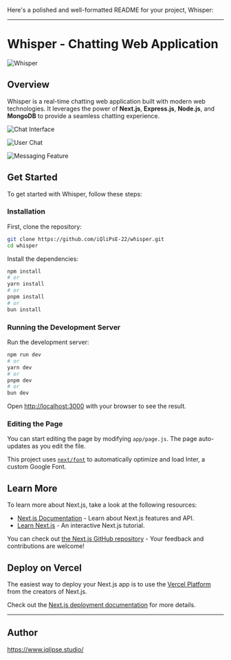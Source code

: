Here's a polished and well-formatted README for your project, Whisper:

---

# Whisper - Chatting Web Application

![Whisper](https://github.com/iQliPsE-22/whisper/assets/91374730/482416bd-b82d-4f69-a4bc-00296a688660)

## Overview

Whisper is a real-time chatting web application built with modern web technologies. It leverages the power of **Next.js**, **Express.js**, **Node.js**, and **MongoDB** to provide a seamless chatting experience.

![Chat Interface](https://github.com/iQliPsE-22/whisper/assets/91374730/10db6ccc-fb8b-4891-bad7-f9539f6fc272)

![User Chat](https://github.com/iQliPsE-22/whisper/assets/91374730/645ec1ef-e682-4b02-9f8f-c7884dfc1345)

![Messaging Feature](https://github.com/iQliPsE-22/whisper/assets/91374730/8b83fac4-a207-4c33-aa78-236194073b3e)

## Get Started

To get started with Whisper, follow these steps:

### Installation

First, clone the repository:

```bash
git clone https://github.com/iQliPsE-22/whisper.git
cd whisper
```

Install the dependencies:

```bash
npm install
# or
yarn install
# or
pnpm install
# or
bun install
```

### Running the Development Server

Run the development server:

```bash
npm run dev
# or
yarn dev
# or
pnpm dev
# or
bun dev
```

Open [http://localhost:3000](http://localhost:3000) with your browser to see the result.

### Editing the Page

You can start editing the page by modifying `app/page.js`. The page auto-updates as you edit the file.

This project uses [`next/font`](https://nextjs.org/docs/basic-features/font-optimization) to automatically optimize and load Inter, a custom Google Font.

## Learn More

To learn more about Next.js, take a look at the following resources:

- [Next.js Documentation](https://nextjs.org/docs) - Learn about Next.js features and API.
- [Learn Next.js](https://nextjs.org/learn) - An interactive Next.js tutorial.

You can check out [the Next.js GitHub repository](https://github.com/vercel/next.js/) - Your feedback and contributions are welcome!

## Deploy on Vercel

The easiest way to deploy your Next.js app is to use the [Vercel Platform](https://vercel.com/new?utm_medium=default-template&filter=next.js&utm_source=create-next-app&utm_campaign=create-next-app-readme) from the creators of Next.js.

Check out the [Next.js deployment documentation](https://nextjs.org/docs/deployment) for more details.

---

## Author 
https://www.iqlipse.studio/
